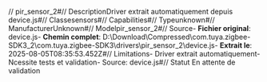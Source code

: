 // pir_sensor_2#// DescriptionDriver extrait automatiquement depuis device.js#// Classesensors#// Capabilities#// Typeunknown#// ManufacturerUnknown#// Modelpir_sensor_2#// Source- **Fichier original**: device.js- **Chemin complet**: D:\Download\Compressed\com.tuya.zigbee-SDK3_2\com.tuya.zigbee-SDK3\drivers\pir_sensor_2\device.js- **Extrait le**: 2025-08-05T08:35:53.452Z#// Limitations- Driver extrait automatiquement- Ncessite tests et validation- Source: device.js#// Statut En attente de validation